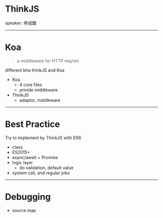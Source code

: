 # ThinkJS
speaker: 李成銀

---

# Koa
> a middleware for HTTP req/res  

different btw thinkJS and Koa
- Koa
  - 4 core files
  - privide middleware
- ThinkJS
  - adaptor, middleware

---

# Best Practice
Try to implement by ThinkJS with ES6
- class
- ES2015+
- async/await + Promise
- logic layer
  - do validation, default value
- system call, and regular jobs

---

# Debugging
- source map

